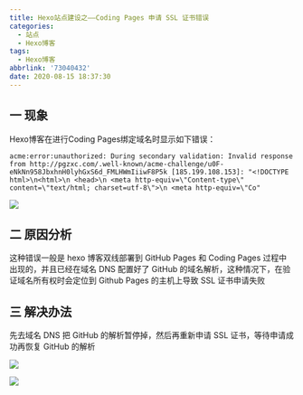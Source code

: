 ```yaml
---
title: Hexo站点建设之——Coding Pages 申请 SSL 证书错误
categories:
  - 站点
  - Hexo博客
tags:
  - Hexo博客
abbrlink: '73040432'
date: 2020-08-15 18:37:30
---
```

## 一 现象

Hexo博客在进行Coding Pages绑定域名时显示如下错误：

```
acme:error:unauthorized: During secondary validation: Invalid response from http://pgzxc.com/.well-known/acme-challenge/u0F-eNkNn958JbxhnH0lyhGxS6d_FMLHWmIiiwF8P5k [185.199.108.153]: "<!DOCTYPE html>\n<html>\n <head>\n <meta http-equiv=\"Content-type\" content=\"text/html; charset=utf-8\">\n <meta http-equiv=\"Co"
```

<!--more-->
![][1]

## 二 原因分析

 这种错误一般是 hexo 博客双线部署到 GitHub Pages 和 Coding Pages 过程中出现的，并且已经在域名 DNS 配置好了 GitHub 的域名解析，这种情况下，在验证域名所有权时会定位到 Github Pages 的主机上导致 SSL 证书申请失败 

## 三 解决办法

 先去域名 DNS 把 GitHub 的解析暂停掉，然后再重新申请 SSL 证书，等待申请成功再恢复 GitHub 的解析 

![][2]

![][3]



[1]:https://cdn.jsdelivr.net/gh/pgzxc/CDN/blog-image/coding-bang-error.png
[2]:https://cdn.jsdelivr.net/gh/pgzxc/CDN/blog-image/coding-github-pause.png
[3]:https://cdn.jsdelivr.net/gh/pgzxc/CDN/blog-image/coding-yuming-bang-success.png

